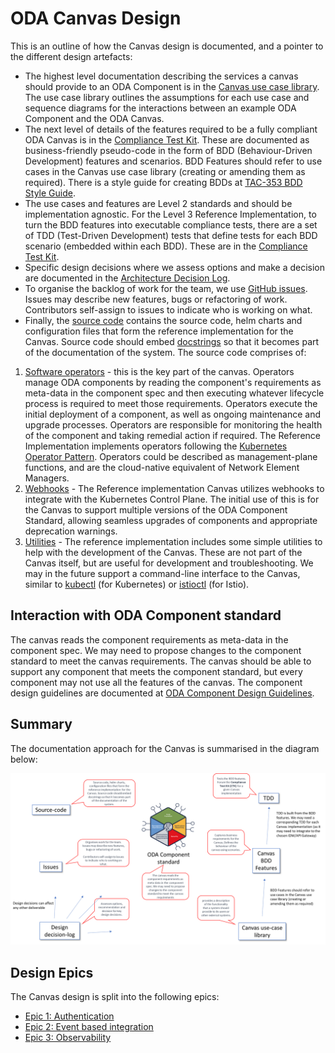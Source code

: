 # ODA Canvas Design

This is an outline of how the Canvas design is documented, and a pointer to the different design artefacts:
* The highest level documentation describing the services a canvas should provide to an ODA Component is in the [Canvas use case library](usecase-library/README.md). The use case library outlines the assumptions for each use case and sequence diagrams for the interactions between an example ODA Component and the ODA Canvas.
* The next level of details of the features required to be a fully compliant ODA Canvas is in the [Compliance Test Kit](compliance-test-kit/README.md). These are documented as business-friendly pseudo-code in the form of BDD (Behaviour-Driven Development) features and scenarios. BDD Features should refer to use cases in the Canvas use case library (creating or amending them as required). There is a style guide for creating BDDs at [TAC-353 BDD Style Guide](https://projects.tmforum.org/jira/browse/TAC-353).
* The use cases and features are Level 2 standards and should be implementation agnostic. For the Level 3 Reference Implementation, to turn the BDD features into executable compliance tests, there are a set of TDD (Test-Driven Development) tests that define tests for each BDD scenario (embedded within each BDD). These are in the [Compliance Test Kit](compliance-test-kit/README.md).
* Specific design decisions where we assess options and make a decision are documented in the [Architecture Decision Log](https://github.com/tmforum-oda/oda-ca-docs/tree/master/Decision-Log/README.md).
* To organise the backlog of work for the team, we use [GitHub issues](https://github.com/tmforum-oda/oda-canvas/issues). Issues may describe new features, bugs or refactoring of work. Contributors self-assign to issues to indicate who is working on what. 
* Finally, the [source code](../source/README.md) contains the source code, helm charts and configuration files that form the reference implementation for the Canvas. Source code should embed [docstrings](https://en.wikipedia.org/wiki/Docstring) so that it becomes part of the documentation of the system. The source code comprises of:
1. [Software operators](/source/operators) - this is the key part of the canvas. Operators manage ODA components by reading the component's requirements as meta-data in the component spec and then executing whatever lifecycle process is required to meet those requirements. Operators execute the initial deployment of a component, as well as ongoing maintenance and upgrade processes. Operators are responsible for monitoring the health of the component and taking remedial action if required. The Reference Implementation implements operators following the [Kubernetes Operator Pattern](https://kubernetes.io/docs/concepts/extend-kubernetes/operator/). Operators could be described as management-plane functions, and are the cloud-native equivalent of Network Element Managers.
2. [Webhooks](/source/webhooks) - The Reference implementation Canvas utilizes webhooks to integrate with the Kubernetes Control Plane. The initial use of this is for the Canvas to support multiple versions of the ODA Component Standard, allowing seamless upgrades of components and appropriate deprecation warnings.
3. [Utilities](/source/utilities) - The reference implementation includes some simple utilities to help with the development of the Canvas. These are not part of the Canvas itself, but are useful for development and troubleshooting. We may in the future support a command-line interface to the Canvas, similar to [kubectl](https://kubernetes.io/docs/reference/kubectl/) (for Kubernetes) or [istioctl](https://istio.io/latest/docs/ops/diagnostic-tools/istioctl/) (for Istio).

## Interaction with ODA Component standard

The canvas reads the component requirements as meta-data in the component spec. We may need to propose changes to the component standard to meet the canvas requirements. The canvas should be able to support any component that meets the component standard, but every component may not use all the features of the canvas. The component design guidelines are documented at [ODA Component Design Guidelines](../oda-ca-docs/ODAComponentDesignGuidelines.md).

## Summary

The documentation approach for the Canvas is summarised in the diagram below:

![Canvas Documentation](/CanvasDocumentation.png)

## Design Epics

The Canvas design is split into the following epics:

* [Epic 1: Authentication](Authentication-design.md)
* [Epic 2: Event based integration](Event-based-integration-design.md)
* [Epic 3: Observability](Observability-design.md)
